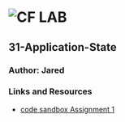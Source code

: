 ![CF](http://i.imgur.com/7v5ASc8.png) LAB
=================================================

## 31-Application-State

### Author: Jared

### Links and Resources
* [code sandbox Assignment 1](https://codesandbox.io/s/z2p677xy4l)
